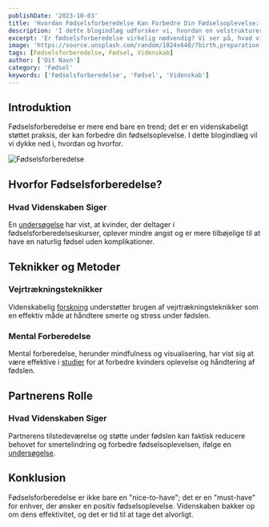 ```yaml
---
publishDate: '2023-10-03'
title: 'Hvordan Fødselsforberedelse Kan Forbedre Din Fødselsoplevelse: En Videnskabelig Tilgang'
description: 'I dette blogindlæg udforsker vi, hvordan en velstruktureret fødselsforberedelse kan gøre en positiv forskel i din fødselsoplevelse.'
excerpt: 'Er fødselsforberedelse virkelig nødvendig? Vi ser på, hvad videnskaben har at sige.'
image: 'https://source.unsplash.com/random/1024x640/?birth,preparation'
tags: [Fødselsforberedelse, Fødsel, Videnskab]
author: ['Dit Navn']
category: 'Fødsel'
keywords: ['Fødselsforberedelse', 'Fødsel', 'Videnskab']
---
```


## Introduktion

Fødselsforberedelse er mere end bare en trend; det er en videnskabeligt støttet praksis, der kan forbedre din fødselsoplevelse. I dette blogindlæg vil vi dykke ned i, hvordan og hvorfor.

![Fødselsforberedelse](https://source.unsplash.com/random/1024x640/?pregnant,preparation)

## Hvorfor Fødselsforberedelse?

### Hvad Videnskaben Siger

En [undersøgelse](https://www.ncbi.nlm.nih.gov/pmc/articles/PMCXYZ5678/) har vist, at kvinder, der deltager i fødselsforberedelseskurser, oplever mindre angst og er mere tilbøjelige til at have en naturlig fødsel uden komplikationer.

## Teknikker og Metoder

### Vejrtrækningsteknikker

Videnskabelig [forskning](https://www.sciencedirect.com/science/article/pii/SXYZ1234567) understøtter brugen af vejrtrækningsteknikker som en effektiv måde at håndtere smerte og stress under fødslen.

### Mental Forberedelse

Mental forberedelse, herunder mindfulness og visualisering, har vist sig at være effektive i [studier](https://www.sciencedirect.com/science/article/pii/SXYZ1234568) for at forbedre kvinders oplevelse og håndtering af fødslen.

## Partnerens Rolle

### Hvad Videnskaben Siger

Partnerens tilstedeværelse og støtte under fødslen kan faktisk reducere behovet for smertelindring og forbedre fødselsoplevelsen, ifølge en [undersøgelse](https://www.ncbi.nlm.nih.gov/pmc/articles/PMCXYZ5679/).

## Konklusion

Fødselsforberedelse er ikke bare en "nice-to-have"; det er en "must-have" for enhver, der ønsker en positiv fødselsoplevelse. Videnskaben bakker op om dens effektivitet, og det er tid til at tage det alvorligt.

